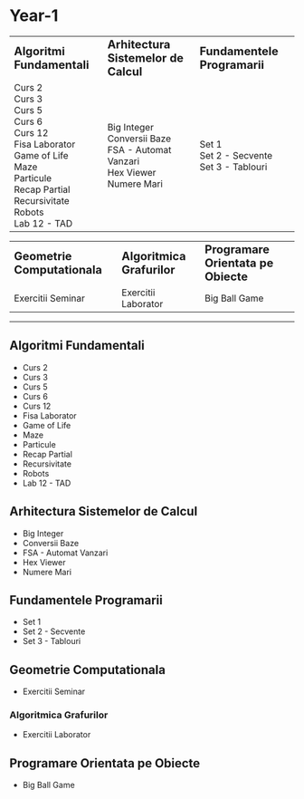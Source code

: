 # Year-1

<table border="0">
 <tr>
    <td><b style="font-size:20px">Algoritmi Fundamentali</b></td>
    <td><b style="font-size:20px">Arhitectura Sistemelor de Calcul</b></td>
    <td><b style="font-size:20px">Fundamentele Programarii</b></td>
 </tr>
 <tr>
    <td>Curs 2 <br>
        Curs 3 <br>
        Curs 5 <br>
        Curs 6 <br>
        Curs 12 <br>
        Fisa Laborator  <br>
        Game of Life <br>
        Maze  <br>
        Particule <br>
        Recap Partial <br>
        Recursivitate <br>
        Robots <br>
        Lab 12 - TAD
    </td>
    <td>Big Integer <br>
        Conversii Baze <br>
        FSA - Automat Vanzari <br>
        Hex Viewer <br>
        Numere Mari
    </td>
    <td>Set 1 <br>
        Set 2 - Secvente <br>
        Set 3 - Tablouri
    </td>
 </tr>
</table>



<table border="0">
 <tr>
    <td><b style="font-size:20px">Geometrie Computationala</b></td>
    <td><b style="font-size:20px">Algoritmica Grafurilor</b></td>
    <td><b style="font-size:20px">Programare Orientata pe Obiecte</b></td>
 </tr>
 <tr>
    <td>Exercitii Seminar</td>
    <td>Exercitii Laborator</td>
    <td>Big Ball Game</td>
 </tr>
</table>

---

## Algoritmi Fundamentali
- Curs 2
- Curs 3
- Curs 5
- Curs 6
- Curs 12
- Fisa Laborator
- Game of Life
- Maze
- Particule
- Recap Partial
- Recursivitate
- Robots
- Lab 12 - TAD

## Arhitectura Sistemelor de Calcul
- Big Integer
- Conversii Baze
- FSA - Automat Vanzari
- Hex Viewer
- Numere Mari

## Fundamentele Programarii
- Set 1
- Set 2 - Secvente
- Set 3 - Tablouri

## Geometrie Computationala
- Exercitii Seminar

### Algoritmica Grafurilor
- Exercitii Laborator

## Programare Orientata pe Obiecte
- Big Ball Game